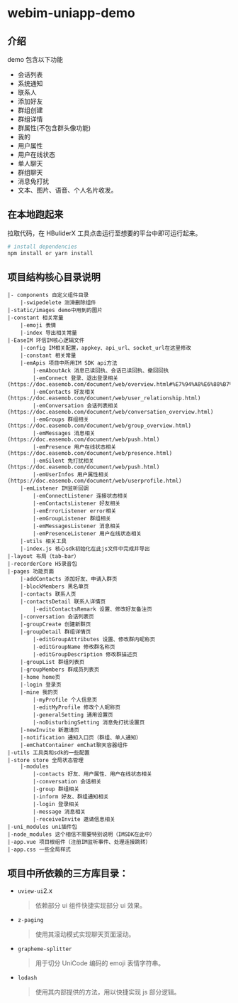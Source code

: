 # webim-uniapp-demo

## 介绍

demo 包含以下功能

- 会话列表
- 系统通知
- 联系人
- 添加好友
- 群组创建
- 群组详情
- 群属性(不包含群头像功能)
- 我的
- 用户属性
- 用户在线状态
- 单人聊天
- 群组聊天
- 消息免打扰
- 文本、图片、语音、个人名片收发。

## 在本地跑起来

拉取代码，在 HBuliderX 工具点击运行至想要的平台中即可运行起来。

```bash
# install dependencies
npm install or yarn install
```

## 项目结构核心目录说明

```shell
|- components 自定义组件目录
    |-swipedelete 测滑删除组件
|-static/images demo中用到的图片
|-constant 相关常量
    |-emoji 表情
    |-index 导出相关常量
|-EaseIM 环信IM核心逻辑文件
    |-config IM相关配置，appkey、api_url、socket_url在这里修改
    |-constant 相关常量
    |-emApis 项目中所用IM SDK api方法
		|-emAboutAck 消息已读回执、会话已读回执、撤回回执
		|-emConnect 登录、退出登录相关(https://doc.easemob.com/document/web/overview.html#%E7%94%A8%E6%88%B7%E7%99%BB%E5%BD%95)
		|-emContacts 好友相关(https://doc.easemob.com/document/web/user_relationship.html)
		|-emConversation 会话列表相关(https://doc.easemob.com/document/web/conversation_overview.html)
		|-emGroups 群组相关(https://doc.easemob.com/document/web/group_overview.html)
		|-emMessages 消息相关(https://doc.easemob.com/document/web/push.html)
		|-emPresence 用户在线状态相关(https://doc.easemob.com/document/web/presence.html)
		|-emSilent 免打扰相关(https://doc.easemob.com/document/web/push.html)
		|-emUserInfos 用户属性相关(https://doc.easemob.com/document/web/userprofile.html)
    |-emListener IM监听回调
		|-emConnectListener 连接状态相关
		|-emContactsListener 好友相关
		|-emErrorListener error相关
		|-emGroupListener 群组相关
		|-emMessagesListener 消息相关
		|-emPresenceListener 用户在线状态相关
    |-utils 相关工具
    |-index.js 核心sdk初始化在此js文件中完成并导出
|-layout 布局（tab-bar）
|-recorderCore H5录音包
|-pages 功能页面
	|-addContacts 添加好友、申请入群页
    |-blockMembers 黑名单页
    |-contacts 联系人页
    |-contactsDetail 联系人详情页
		|-editContactsRemark 设置、修改好友备注页
    |-conversation 会话列表页
    |-groupCreate 创建新群页
    |-groupDetail 群组详情页
		|-editGroupAttributes 设置、修改群内昵称页
		|-editGroupName 修改群名称页
		|-editGroupDescription 修改群描述页
    |-groupList 群组列表页
    |-groupMembers 群成员列表页
    |-home home页
    |-login 登录页
    |-mine 我的页
		|-myProfile 个人信息页
		|-editMyProfile 修改个人昵称页
		|-generalSetting 通用设置页
		|-noDisturbingSetting 消息免打扰设置页
    |-newInvite 新邀请页
    |-notification 通知入口页（群组、单人通知）
    |-emChatContainer emChat聊天容器组件
|-utils 工具类和sdk的一些配置
|-store store 全局状态管理
	|-modules
		|-contacts 好友、用户属性、用户在线状态相关
		|-conversation 会话相关
		|-group 群组相关
		|-inform 好友、群组通知相关
		|-login 登录相关
		|-message 消息相关
		|-receiveInvite 邀请信息相关
|-uni_modules uni插件包
|-node_modules 这个相信不需要特别说明（IMSDK在此中）
|-app.vue 项目根组件（注册IM监听事件、处理连接跳转）
|-app.css 一些全局样式
```

## 项目中所依赖的三方库目录：

- `uview-ui`2.x
  > 依赖部分 ui 组件快捷实现部分 ui 效果。
- `z-paging`
  > 使用其滚动模式实现聊天页面滚动。
- `grapheme-splitter`
  > 用于切分 UniCode 编码的 emoji 表情字符串。
- `lodash`
  > 使用其内部提供的方法，用以快捷实现 js 部分逻辑。
